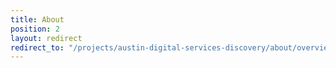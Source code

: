 ```yaml
---
title: About
position: 2
layout: redirect
redirect_to: "/projects/austin-digital-services-discovery/about/overview"
---
```


